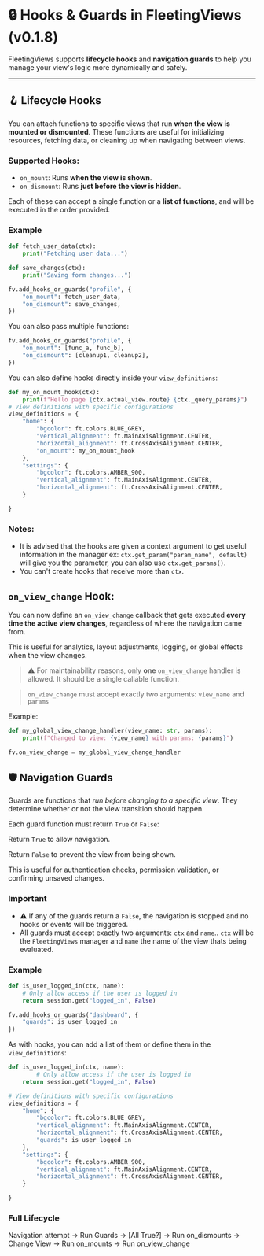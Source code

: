# 🔒 Hooks & Guards in FleetingViews (v0.1.8)

FleetingViews supports **lifecycle hooks** and **navigation guards** to help you manage your view's logic more dynamically and safely.

---

## 🪝 Lifecycle Hooks

You can attach functions to specific views that run **when the view is mounted or dismounted**. These functions are useful for initializing resources, fetching data, or cleaning up when navigating between views.

### Supported Hooks:
- `on_mount`: Runs **when the view is shown**.
- `on_dismount`: Runs **just before the view is hidden**.

Each of these can accept a single function or a **list of functions**, and will be executed in the order provided.

### Example

```python
def fetch_user_data(ctx):
    print("Fetching user data...")

def save_changes(ctx):
    print("Saving form changes...")

fv.add_hooks_or_guards("profile", {
    "on_mount": fetch_user_data,
    "on_dismount": save_changes,
})
```

You can also pass multiple functions:

```python
fv.add_hooks_or_guards("profile", {
    "on_mount": [func_a, func_b],
    "on_dismount": [cleanup1, cleanup2],
})

```

You can also define hooks directly inside your `view_definitions`:

```python
def my_on_mount_hook(ctx):
    print(f"Hello page {ctx.actual_view.route} {ctx._query_params}")
# View definitions with specific configurations
view_definitions = {
    "home": {
        "bgcolor": ft.colors.BLUE_GREY,
        "vertical_alignment": ft.MainAxisAlignment.CENTER,
        "horizontal_alignment": ft.CrossAxisAlignment.CENTER,
        "on_mount": my_on_mount_hook
    },
    "settings": {
        "bgcolor": ft.colors.AMBER_900,
        "vertical_alignment": ft.MainAxisAlignment.CENTER,
        "horizontal_alignment": ft.CrossAxisAlignment.CENTER,
    }

}
```
### Notes:
* It is advised that the hooks are given a context argument to get useful information in the manager ex: `ctx.get_param("param_name", default)` will give you the parameter, you can also use `ctx.get_params()`.
* You can't create hooks that receive more than `ctx`.

## `on_view_change` Hook:
You can now define an `on_view_change` callback that gets executed **every time the active view changes**, regardless of where the navigation came from.

This is useful for analytics, layout adjustments, logging, or global effects when the view changes.

> ⚠️ For maintainability reasons, only **one** `on_view_change` handler is allowed. It should be a single callable function.

> `on_view_change` must accept exactly two arguments: `view_name` and `params`

Example:

```python
def my_global_view_change_handler(view_name: str, params):
    print(f"Changed to view: {view_name} with params: {params}")

fv.on_view_change = my_global_view_change_handler
```


## 🛡️ Navigation Guards

Guards are functions that *run before changing to a specific view*. They determine whether or not the view transition should happen.

Each guard function must return `True` or `False`:

Return `True` to allow navigation.

Return `False` to prevent the view from being shown.

This is useful for authentication checks, permission validation, or confirming unsaved changes.

### Important
* ⚠️ If any of the guards return a `False`, the navigation is stopped and no hooks or events will be triggered.
* All guards must accept exactly two arguments: `ctx` and `name`.. `ctx` will be the `FleetingViews` manager and `name` the name of the view thats being evaluated.


### Example

```python
def is_user_logged_in(ctx, name):
    # Only allow access if the user is logged in
    return session.get("logged_in", False)

fv.add_hooks_or_guards("dashboard", {
    "guards": is_user_logged_in
})
```

As with hooks, you can add a list of them or define them in the `view_definitions`:

```python
def is_user_logged_in(ctx, name):
        # Only allow access if the user is logged in
    return session.get("logged_in", False)

# View definitions with specific configurations
view_definitions = {
    "home": {
        "bgcolor": ft.colors.BLUE_GREY,
        "vertical_alignment": ft.MainAxisAlignment.CENTER,
        "horizontal_alignment": ft.CrossAxisAlignment.CENTER,
        "guards": is_user_logged_in
    },
    "settings": {
        "bgcolor": ft.colors.AMBER_900,
        "vertical_alignment": ft.MainAxisAlignment.CENTER,
        "horizontal_alignment": ft.CrossAxisAlignment.CENTER,
    }

}
```

### Full Lifecycle
Navigation attempt -> Run Guards -> [All True?] -> Run on_dismounts -> Change View -> Run on_mounts -> Run on_view_change